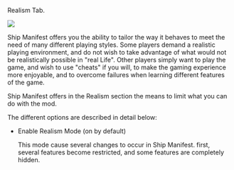Realism Tab.

![](http://i.imgur.com/Xwy8KyQ.png)

Ship Manifest offers you the ability to tailor the way it behaves to meet the need of many different playing styles.  Some players demand a realistic playing environment, and do not wish to take advantage of what would not be realistically possible in "real Life".  Other players simply want to play the game, and wish to use "cheats" if you will, to make the gaming experience more enjoyable, and to overcome failures when learning different features of the game.

Ship Manifest offers in the Realism section the means to limit what you can do with the mod.

The different options are described in detail below:

- Enable Realism Mode (on by default)

    This mode cause several changes to occur in Ship Manifest.  first, several features become restricted, and some features are completely hidden.
